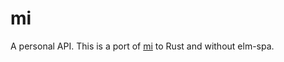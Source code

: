 # mi

A personal API. This is a port of [mi](https://tulpa.dev/cadey/mi) to Rust and
without elm-spa. 
